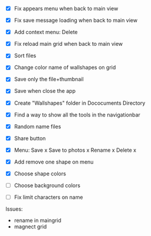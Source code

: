 - [x] Fix appears menu when back to main view
- [x] Fix save message loading when back to main view
- [x] Add context menu: Delete
- [x] Fix reload main grid when back to main view
- [x] Sort files
- [x] Change color name of wallshapes on grid
- [x] Save only the file+thumbnail
- [x] Save when close the app
- [x] Create "Wallshapes" folder in Dococuments Directory
- [x] Find a way to show all the tools in the navigationbar
- [x] Random name files
- [x] Share button
- [x] Menu:
        Save x
        Save to photos x
        Rename x
        Delete x
- [x] Add remove one shape on menu
- [x] Choose shape colors


- [ ] Choose background colors
- [ ] Fix limit characters on name




Issues:

- rename in maingrid
- magnect grid
